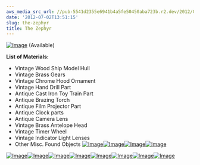 ```yaml
---
aws_media_src_url: //pub-5541d2355e6941b4a5fe50450aba723b.r2.dev/2012/07/zephyr3.jpg
date: '2012-07-02T13:51:15'
slug: the-zephyr
title: The Zephyr
---
```


 [![Image](//pub-5541d2355e6941b4a5fe50450aba723b.r2.dev/2012/07/zephyr3.jpg?w=487)](//pub-5541d2355e6941b4a5fe50450aba723b.r2.dev/2012/07/zephyr3.jpg) (Available)

 **List of Materials:**

  * Vintage Wood Ship Model Hull
 * Vintage Brass Gears
 * Vintage Chrome Hood Ornament
 * Vintage Hand Drill Part­
 * Antique Cast Iron Toy Train Part
 * Antique Brazing Torch
 * Antique Film Projector Part
 * Antique Clock parts
 * Antique Camera Lens
 * Vintage Brass Antelope Head
 * Vintage Timer Wheel
 * Vintage Indicator Light Lenses
 * Other Misc. Found Objects
  [![Image](//pub-5541d2355e6941b4a5fe50450aba723b.r2.dev/2012/07/zephyr5.jpg?w=487)](//pub-5541d2355e6941b4a5fe50450aba723b.r2.dev/2012/07/zephyr5.jpg)[![Image](//pub-5541d2355e6941b4a5fe50450aba723b.r2.dev/2012/07/zephyr4.jpg?w=487)](//pub-5541d2355e6941b4a5fe50450aba723b.r2.dev/2012/07/zephyr4.jpg)[![Image](//pub-5541d2355e6941b4a5fe50450aba723b.r2.dev/2012/07/zephyr2.jpg?w=487)](//pub-5541d2355e6941b4a5fe50450aba723b.r2.dev/2012/07/zephyr2.jpg)[![Image](//pub-5541d2355e6941b4a5fe50450aba723b.r2.dev/2012/07/zephyr1.jpg?w=487)](//pub-5541d2355e6941b4a5fe50450aba723b.r2.dev/2012/07/zephyr1.jpg)

 [![Image](//pub-5541d2355e6941b4a5fe50450aba723b.r2.dev/2012/07/zephyr-spring.jpg?w=487)](//pub-5541d2355e6941b4a5fe50450aba723b.r2.dev/2012/07/zephyr-spring.jpg)[![Image](//pub-5541d2355e6941b4a5fe50450aba723b.r2.dev/2012/07/zephyr-back.jpg?w=487)](//pub-5541d2355e6941b4a5fe50450aba723b.r2.dev/2012/07/zephyr-back.jpg)[![Image](//pub-5541d2355e6941b4a5fe50450aba723b.r2.dev/2012/07/zephyr-side.jpg?w=487)](//pub-5541d2355e6941b4a5fe50450aba723b.r2.dev/2012/07/zephyr-side.jpg)[![Image](//pub-5541d2355e6941b4a5fe50450aba723b.r2.dev/2012/07/zephyr-keel.jpg?w=487)](//pub-5541d2355e6941b4a5fe50450aba723b.r2.dev/2012/07/zephyr-keel.jpg)[![Image](//pub-5541d2355e6941b4a5fe50450aba723b.r2.dev/2012/07/zephyr-bow.jpg?w=487)](//pub-5541d2355e6941b4a5fe50450aba723b.r2.dev/2012/07/zephyr-bow.jpg)[![Image](//pub-5541d2355e6941b4a5fe50450aba723b.r2.dev/2012/07/zephyr-stern.jpg?w=487)](//pub-5541d2355e6941b4a5fe50450aba723b.r2.dev/2012/07/zephyr-stern.jpg)[![Image](//pub-5541d2355e6941b4a5fe50450aba723b.r2.dev/2012/07/zephyr-toprear.jpg?w=487)](//pub-5541d2355e6941b4a5fe50450aba723b.r2.dev/2012/07/zephyr-toprear.jpg)[![Image](//pub-5541d2355e6941b4a5fe50450aba723b.r2.dev/2012/07/zephyr-topdetail.jpg?w=487)](//pub-5541d2355e6941b4a5fe50450aba723b.r2.dev/2012/07/zephyr-topdetail.jpg)